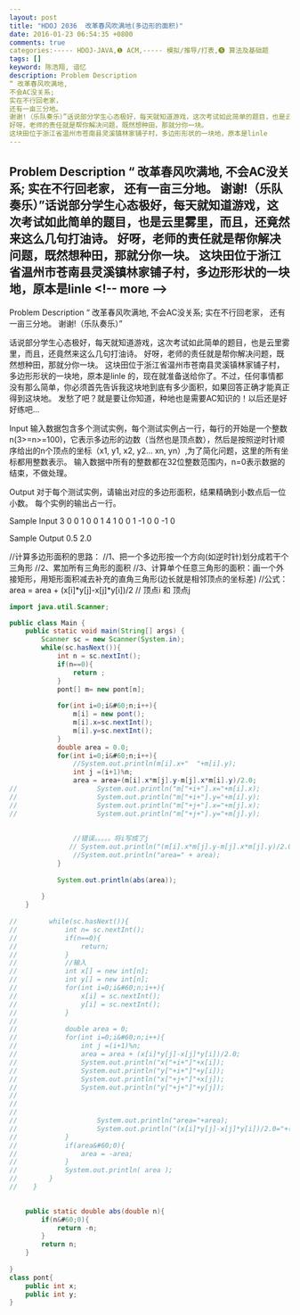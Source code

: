 ```yaml
---
layout: post
title: "HDOJ 2036  改革春风吹满地(多边形的面积)"
date: 2016-01-23 06:54:35 +0800
comments: true
categories:----- HDOJ-JAVA,❶ ACM,----- 模拟/推导/打表,❺ 算法及基础题
tags: []
keyword: 陈浩翔, 谙忆
description: Problem Description 
“ 改革春风吹满地, 
不会AC没关系; 
实在不行回老家， 
还有一亩三分地。 
谢谢!（乐队奏乐）”话说部分学生心态极好，每天就知道游戏，这次考试如此简单的题目，也是云里雾里，而且，还竟然来这么几句打油诗。 
好呀，老师的责任就是帮你解决问题，既然想种田，那就分你一块。 
这块田位于浙江省温州市苍南县灵溪镇林家铺子村，多边形形状的一块地，原本是linle 
---
```



Problem Description 
“ 改革春风吹满地, 
不会AC没关系; 
实在不行回老家， 
还有一亩三分地。 
谢谢!（乐队奏乐）”话说部分学生心态极好，每天就知道游戏，这次考试如此简单的题目，也是云里雾里，而且，还竟然来这么几句打油诗。 
好呀，老师的责任就是帮你解决问题，既然想种田，那就分你一块。 
这块田位于浙江省温州市苍南县灵溪镇林家铺子村，多边形形状的一块地，原本是linle
&#60;!-- more --&#62;
----------

Problem Description
“ 改革春风吹满地,
不会AC没关系;
实在不行回老家，
还有一亩三分地。
谢谢!（乐队奏乐）”

话说部分学生心态极好，每天就知道游戏，这次考试如此简单的题目，也是云里雾里，而且，还竟然来这么几句打油诗。
好呀，老师的责任就是帮你解决问题，既然想种田，那就分你一块。
这块田位于浙江省温州市苍南县灵溪镇林家铺子村，多边形形状的一块地，原本是linle 的，现在就准备送给你了。不过，任何事情都没有那么简单，你必须首先告诉我这块地到底有多少面积，如果回答正确才能真正得到这块地。
发愁了吧？就是要让你知道，种地也是需要AC知识的！以后还是好好练吧...

 

Input
输入数据包含多个测试实例，每个测试实例占一行，每行的开始是一个整数n(3>=n>=100)，它表示多边形的边数（当然也是顶点数），然后是按照逆时针顺序给出的n个顶点的坐标（x1, y1, x2, y2... xn, yn）,为了简化问题，这里的所有坐标都用整数表示。
输入数据中所有的整数都在32位整数范围内，n=0表示数据的结束，不做处理。

 

Output
对于每个测试实例，请输出对应的多边形面积，结果精确到小数点后一位小数。
每个实例的输出占一行。

 

Sample Input
3 0 0 1 0 0 1
4 1 0 0 1 -1 0 0 -1
0
 

Sample Output
0.5
2.0

 //计算多边形面积的思路：
        //1、把一个多边形按一个方向(如逆时针)划分成若干个三角形
        //2、累加所有三角形的面积
        //3、计算单个任意三角形的面积：画一个外接矩形，用矩形面积减去补充的直角三角形(边长就是相邻顶点的坐标差)
        //公式： area = area + (x[i]*y[j]-x[j]*y[i])/2
        // 顶点i 和 顶点j


```java
import java.util.Scanner;

public class Main {
    public static void main(String[] args) {
        Scanner sc = new Scanner(System.in);
        while(sc.hasNext()){
            int n = sc.nextInt();
            if(n==0){
                return ;
            }
            pont[] m= new pont[n];
            
            for(int i=0;i&#60;n;i++){
                m[i] = new pont();
                m[i].x=sc.nextInt();
                m[i].y=sc.nextInt();
            }
            double area = 0.0;
            for(int i=0;i&#60;n;i++){
                //System.out.println(m[i].x+"  "+m[i].y);
                int j =(i+1)%n;
                area = area+(m[i].x*m[j].y-m[j].x*m[i].y)/2.0;
//                    System.out.println("m["+i+"].x="+m[i].x);
//                    System.out.println("m["+i+"].y="+m[i].y);
//                    System.out.println("m["+j+"].x="+m[j].x);
//                    System.out.println("m["+j+"].y="+m[j].y);
                    
                    
                //错误。。。。。将i写成了j
               // System.out.println("(m[i].x*m[j].y-m[j].x*m[j].y)/2.0=" + (m[i].x*m[j].y-m[j].x*m[j].y)/2.0);
                //System.out.println("area=" + area);
            }
            
            System.out.println(abs(area));
            
        }
    }
        
//        while(sc.hasNext()){
//            int n= sc.nextInt();
//            if(n==0){
//                return;
//            }
//            //输入
//            int x[] = new int[n];
//            int y[] = new int[n];
//            for(int i=0;i&#60;n;i++){
//                x[i] = sc.nextInt();
//                y[i] = sc.nextInt();
//            }
//            
//            double area = 0;
//            for(int i=0;i&#60;n;i++){
//                int j =(i+1)%n;
//                area = area + (x[i]*y[j]-x[j]*y[i])/2.0;
//                System.out.println("x["+i+"]"+x[i]);
//                System.out.println("y["+i+"]"+y[i]);
//                System.out.println("x["+j+"]"+x[j]);
//                System.out.println("y["+j+"]"+y[j]);
//                
//                
//                
//                    System.out.println("area="+area);
//                    System.out.println("(x[i]*y[j]-x[j]*y[i])/2.0="+(x[i]*y[j]-x[j]*y[i])/2.0);
//            }
//            if(area&#60;0){
//                area = -area;
//            }
//            System.out.println( area );
//        }
//    }

    
    public static double abs(double n){
        if(n&#60;0){
            return -n;
        }
        return n;
    }
    
}
class pont{
    public int x;
    public int y;
}


```